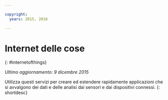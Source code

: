 ```yaml
---

copyright:
  years: 2015, 2016

---
```


# Internet delle cose
{: #internetofthings}

*Ultimo aggiornamento: 9 dicembre 2015*

Utilizza questi
servizi per creare ed estendere rapidamente applicazioni che
si avvalgono dei dati e delle analisi dai sensori e dai dispositivi connessi.
{: shortdesc}



